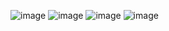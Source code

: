 ![image](https://github.com/user-attachments/assets/c8d7bdbd-43a5-4d18-a7f2-6ccffee0b30c)
![image](https://github.com/user-attachments/assets/33b229ee-67e6-473c-85a0-6569302e6ebc)
![image](https://github.com/user-attachments/assets/f7cd96a7-db00-47e8-bce5-21b946d99fa5)
![image](https://github.com/user-attachments/assets/47d05f52-cf87-4092-87a6-208932ae3984)
